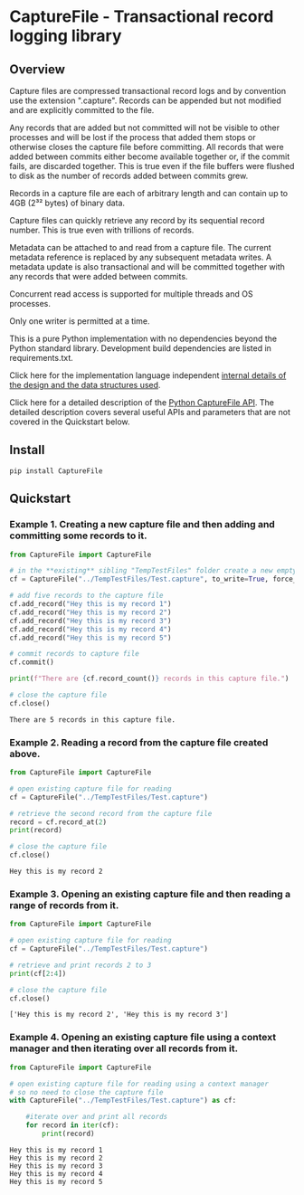 # CaptureFile - Transactional record logging library

## Overview

Capture files are compressed transactional record logs and by convention use the
extension ".capture". Records can be appended but not modified and are
explicitly committed to the file.

Any records that are added but not committed will not be visible to other
processes and will be lost if the process that added them stops or otherwise
closes the capture file before committing. All records that were added between
commits either become available together or, if the commit fails, are discarded
together. This is true even if the file buffers were flushed to disk as the
number of records added between commits grew.

Records in a capture file are each of arbitrary length and can contain up to 4GB
(2³² bytes) of binary data.

Capture files can quickly retrieve any record by its sequential record number.
This is true even with trillions of records.

Metadata can be attached to and read from a capture file. The current metadata
reference is replaced by any subsequent metadata writes. A metadata update is
also transactional and will be committed together with any records that were
added between commits.

Concurrent read access is supported for multiple threads and OS processes.

Only one writer is permitted at a time.

This is a pure Python implementation with no dependencies beyond the Python
standard library. Development build dependencies are listed in requirements.txt.

Click here for the implementation language independent [internal details of the
design and the data structures
used](https://github.com/MIOsoft/CaptureFile-Python/blob/master/docs/DESIGN.md).

Click here for a detailed description of the [Python CaptureFile
API](https://github.com/MIOsoft/CaptureFile-Python/blob/master/docs/CaptureFile.CaptureFile.md).
The detailed description covers several useful APIs and parameters that are not
covered in the Quickstart below.


## Install

```
pip install CaptureFile
```

## Quickstart

### Example 1. Creating a new capture file and then adding and committing some records to it.


```python
from CaptureFile import CaptureFile

# in the **existing** sibling "TempTestFiles" folder create a new empty capture file
cf = CaptureFile("../TempTestFiles/Test.capture", to_write=True, force_new_empty_file=True)

# add five records to the capture file
cf.add_record("Hey this is my record 1")
cf.add_record("Hey this is my record 2")
cf.add_record("Hey this is my record 3")
cf.add_record("Hey this is my record 4")
cf.add_record("Hey this is my record 5")

# commit records to capture file
cf.commit()

print(f"There are {cf.record_count()} records in this capture file.")

# close the capture file
cf.close()
```

    There are 5 records in this capture file.
    

### Example 2. Reading a record from the capture file created above.


```python
from CaptureFile import CaptureFile

# open existing capture file for reading
cf = CaptureFile("../TempTestFiles/Test.capture")

# retrieve the second record from the capture file
record = cf.record_at(2)
print(record)

# close the capture file
cf.close()
```

    Hey this is my record 2
    

### Example 3. Opening an existing capture file and then reading a range of records from it.


```python
from CaptureFile import CaptureFile

# open existing capture file for reading
cf = CaptureFile("../TempTestFiles/Test.capture")

# retrieve and print records 2 to 3
print(cf[2:4])

# close the capture file
cf.close()
```

    ['Hey this is my record 2', 'Hey this is my record 3']
    

### Example 4. Opening an existing capture file using a context manager and then iterating over all records from it.


```python
from CaptureFile import CaptureFile

# open existing capture file for reading using a context manager
# so no need to close the capture file
with CaptureFile("../TempTestFiles/Test.capture") as cf:

    #iterate over and print all records
    for record in iter(cf):
        print(record)
```

    Hey this is my record 1
    Hey this is my record 2
    Hey this is my record 3
    Hey this is my record 4
    Hey this is my record 5
    
